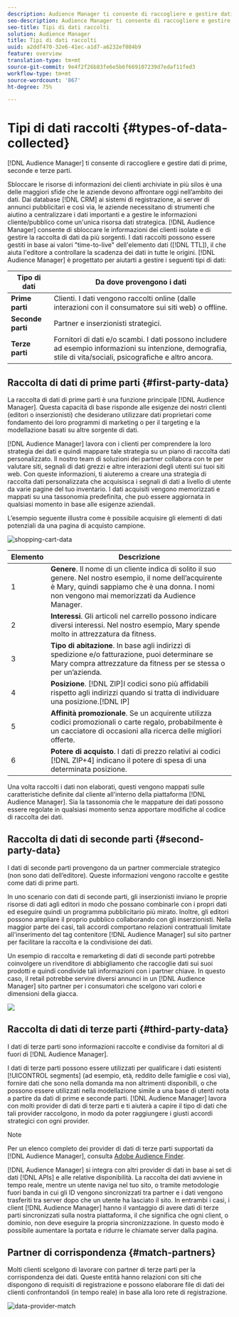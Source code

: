 ```yaml
---
description: Audience Manager ti consente di raccogliere e gestire dati di prime, seconde e terze parti.
seo-description: Audience Manager ti consente di raccogliere e gestire dati di prime, seconde e terze parti.
seo-title: Tipi di dati raccolti
solution: Audience Manager
title: Tipi di dati raccolti
uuid: a2ddf470-32e6-41ec-a1d7-a6232ef084b9
feature: overview
translation-type: tm+mt
source-git-commit: 9e4f2f26b83fe6e5b6f669107239d7edaf11fed3
workflow-type: tm+mt
source-wordcount: '867'
ht-degree: 75%

---
```



# Tipi di dati raccolti {#types-of-data-collected}

[!DNL Audience Manager] ti consente di raccogliere e gestire dati di prime, seconde e terze parti.

Sbloccare le risorse di informazioni dei clienti archiviate in più silos è una delle maggiori sfide che le aziende devono affrontare oggi nell’ambito dei dati. Dai database [!DNL CRM] ai sistemi di registrazione, ai server di annunci pubblicitari e così via, le aziende necessitano di strumenti che aiutino a centralizzare i dati importanti e a gestire le informazioni cliente/pubblico come un&#39;unica risorsa dati strategica. [!DNL Audience Manager] consente di sbloccare le informazioni dei clienti isolate e di gestire la raccolta di dati da più sorgenti. I dati raccolti possono essere gestiti in base ai valori &quot;time-to-live&quot; dell&#39;elemento dati ([!DNL TTL]), il che aiuta l&#39;editore a controllare la scadenza dei dati in tutte le origini. [!DNL Audience Manager] è progettato per aiutarti a gestire i seguenti tipi di dati:

| Tipo di dati | Da dove provengono i dati |
|---|---|
| **Prime parti** | Clienti. I dati vengono raccolti online (dalle interazioni con il consumatore sui siti web) o offline. |
| **Seconde parti** | Partner e inserzionisti strategici. |
| **Terze parti** | Fornitori di dati e/o scambi. I dati possono includere ad esempio informazioni su intenzione, demografia, stile di vita/sociali, psicografiche e altro ancora. |

## Raccolta di dati di prime parti {#first-party-data}

La raccolta di dati di prime parti è una funzione principale [!DNL Audience Manager]. Questa capacità di base risponde alle esigenze dei nostri clienti (editori o inserzionisti) che desiderano utilizzare dati proprietari come fondamento dei loro programmi di marketing o per il targeting e la modellazione basati su altre sorgente di dati.

[!DNL Audience Manager] lavora con i clienti per comprendere la loro strategia dei dati e quindi mappare tale strategia su un piano di raccolta dati personalizzato. Il nostro team di soluzioni dei partner collabora con te per valutare siti, segnali di dati grezzi e altre interazioni degli utenti sui tuoi siti web. Con queste informazioni, ti aiuteremo a creare una strategia di raccolta dati personalizzata che acquisisca i segnali di dati a livello di utente da varie pagine del tuo inventario. I dati acquisiti vengono memorizzati e mappati su una tassonomia predefinita, che può essere aggiornata in qualsiasi momento in base alle esigenze aziendali.

L’esempio seguente illustra come è possibile acquisire gli elementi di dati potenziali da una pagina di acquisto campione.

![shopping-cart-data](assets/shopping-cart-data.png)

| Elemento | Descrizione |
|---|---|
| 1 | **Genere**. Il nome di un cliente indica di solito il suo genere. Nel nostro esempio, il nome dell’acquirente è Mary, quindi sappiamo che è una donna. I nomi non vengono mai memorizzati da Audience Manager. |
| 2 | **Interessi**. Gli articoli nel carrello possono indicare diversi interessi. Nel nostro esempio, Mary spende molto in attrezzatura da fitness. |
| 3 | **Tipo di abitazione**. In base agli indirizzi di spedizione e/o fatturazione, puoi determinare se Mary compra attrezzature da fitness per se stessa o per un’azienda. |
| 4 | **Posizione**. [!DNL ZIP]I codici sono più affidabili rispetto agli indirizzi quando si tratta di individuare una posizione.[!DNL IP] |
| 5 | **Affinità promozionale**. Se un acquirente utilizza codici promozionali o carte regalo, probabilmente è un cacciatore di occasioni alla ricerca delle migliori offerte. |
| 6 | **Potere di acquisto**. I dati di prezzo relativi ai codici [!DNL ZIP+4] indicano il potere di spesa di una determinata posizione. |

Una volta raccolti i dati non elaborati, questi vengono mappati sulle caratteristiche definite dal cliente all&#39;interno della piattaforma [!DNL Audience Manager]. Sia la tassonomia che le mappature dei dati possono essere regolate in qualsiasi momento senza apportare modifiche al codice di raccolta dei dati.

## Raccolta di dati di seconde parti {#second-party-data}

I dati di seconde parti provengono da un partner commerciale strategico (non sono dati dell’editore). Queste informazioni vengono raccolte e gestite come dati di prime parti.

In uno scenario con dati di seconde parti, gli inserzionisti inviano le proprie risorse di dati agli editori in modo che possano combinarle con i propri dati ed eseguire quindi un programma pubblicitario più mirato. Inoltre, gli editori possono ampliare il proprio pubblico collaborando con gli inserzionisti. Nella maggior parte dei casi, tali accordi comportano relazioni contrattuali limitate all&#39;inserimento del tag contenitore [!DNL Audience Manager] sul sito partner per facilitare la raccolta e la condivisione dei dati.

Un esempio di raccolta e remarketing di dati di seconde parti potrebbe coinvolgere un rivenditore di abbigliamento che raccoglie dati sui suoi prodotti e quindi condivide tali informazioni con i partner chiave. In questo caso, il retail potrebbe servire diversi annunci in un [!DNL Audience Manager] sito partner per i consumatori che scelgono vari colori e dimensioni della giacca.

![](assets/shopping-cart-traits.png)

## Raccolta di dati di terze parti {#third-party-data}

I dati di terze parti sono informazioni raccolte e condivise da fornitori al di fuori di [!DNL Audience Manager].

I dati di terze parti possono essere utilizzati per qualificare i dati esistenti [!UICONTROL segments] (ad esempio, età, reddito delle famiglie e così via), fornire dati che sono nella domanda ma non altrimenti disponibili, o che possono essere utilizzati nella modellazione simile a una base di utenti nota a partire da dati di prime e seconde parti. [!DNL Audience Manager] lavora con molti provider di dati di terze parti e ti aiuterà a capire il tipo di dati che tali provider raccolgono, in modo da poter raggiungere i giusti accordi strategici con ogni provider.

>[!NOTE]
>
>Per un elenco completo dei provider di dati di terze parti supportati da [!DNL Audience Manager], consulta [Adobe Audience Finder](https://www.adobe-audience-finder.com/).

[!DNL Audience Manager] si integra con altri provider di dati in base ai set di dati  [!DNL APIs] e alle relative disponibilità. La raccolta dei dati avviene in tempo reale, mentre un utente naviga nel tuo sito, o tramite metodologie fuori banda in cui gli ID vengono sincronizzati tra partner e i dati vengono trasferiti tra server dopo che un utente ha lasciato il sito. In entrambi i casi, i client [!DNL Audience Manager] hanno il vantaggio di avere dati di terze parti sincronizzati sulla nostra piattaforma, il che significa che ogni client, o dominio, non deve eseguire la propria sincronizzazione. In questo modo è possibile aumentare la portata e ridurre le chiamate server dalla pagina.

## Partner di corrispondenza {#match-partners}

Molti clienti scelgono di lavorare con partner di terze parti per la corrispondenza dei dati. Queste entità hanno relazioni con siti che dispongono di requisiti di registrazione e possono elaborare file di dati dei clienti confrontandoli (in tempo reale) in base alla loro rete di registrazione.

![data-provider-match](assets/data-provider-match.png)

